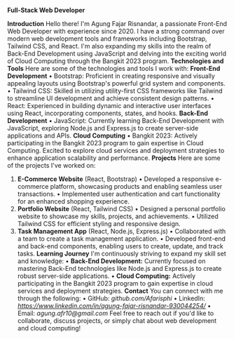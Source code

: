 **Full-Stack Web Developer**
 
**Introduction**
Hello there! I'm Agung Fajar Risnandar, a passionate Front-End Web Developer with experience since 2020. I have a strong command over modern web development tools and frameworks including Bootstrap, Tailwind CSS, and React. I'm also expanding my skills into the realm of Back-End Development using JavaScript and delving into the exciting world of Cloud Computing through the Bangkit 2023 program.
**Technologies and Tools**
Here are some of the technologies and tools I work with:
**Front-End Development**
•	Bootstrap: Proficient in creating responsive and visually appealing layouts using Bootstrap's powerful grid system and components.
•	Tailwind CSS: Skilled in utilizing utility-first CSS frameworks like Tailwind to streamline UI development and achieve consistent design patterns.
•	React: Experienced in building dynamic and interactive user interfaces using React, incorporating components, states, and hooks.
**Back-End Development**
•	JavaScript: Currently learning Back-End Development with JavaScript, exploring Node.js and Express.js to create server-side applications and APIs.
**Cloud Computing**
•	Bangkit 2023: Actively participating in the Bangkit 2023 program to gain expertise in Cloud Computing. Excited to explore cloud services and deployment strategies to enhance application scalability and performance.
**Projects**
Here are some of the projects I've worked on:
1.	**E-Commerce Website** (React, Bootstrap)
•	Developed a responsive e-commerce platform, showcasing products and enabling seamless user transactions.
•	Implemented user authentication and cart functionality for an enhanced shopping experience.
2.	**Portfolio Website** (React, Tailwind CSS)
•	Designed a personal portfolio website to showcase my skills, projects, and achievements.
•	Utilized Tailwind CSS for efficient styling and responsive design.
3.	**Task Management App** (React, Node.js, Express.js)
•	Collaborated with a team to create a task management application.
•	Developed front-end and back-end components, enabling users to create, update, and track tasks.
**Learning Journey**
I'm continuously striving to expand my skill set and knowledge:
•	**Back-End Development:** Currently focused on mastering Back-End technologies like Node.js and Express.js to create robust server-side applications.
•	**Cloud Computing:** Actively participating in the Bangkit 2023 program to gain expertise in cloud services and deployment strategies.
**Contact**
You can connect with me through the following:
•	GitHub: _github.com/Afarisphi_
•	LinkedIn: _https://www.linkedin.com/in/agung-fajar-risnandar-930044254/_
•	Email: _agung.afr10@gmail.com_
Feel free to reach out if you'd like to collaborate, discuss projects, or simply chat about web development and cloud computing!

